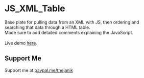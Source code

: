 # JS_XML_Table
Base plate for pulling data from an XML with JS, then ordering and searching that data through a HTML table.
<br>
Made sure to add detailed comments explaining the JavaScript.
<br><br>
Live demo [here](https://janikthepanic.github.io/JS_XML_Table/).

## Support Me
Support me at [paypal.me/thejanik](https://www.paypal.me/thejanik)
